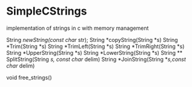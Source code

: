 # SimpleCStrings
implementation of strings in c with memory management

String *newString(const char* str);
String *copyString(String *s)
String *Trim(String *s)
String *TrimLeft(String *s)
String *TrimRight(String *s)
String *UpperString(String *s)
String *LowerString(String *s)
String ** SplitString(String *s, const char* delim)
String *JoinString(String **s,const char* delim)

void free_strings()